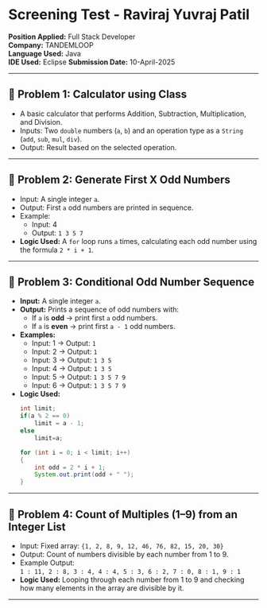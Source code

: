 # Screening Test - Raviraj Yuvraj Patil

**Position Applied:** Full Stack Developer  
**Company:** TANDEMLOOP  
**Language Used:** Java  
**IDE Used:** Eclipse
**Submission Date:** 10-April-2025

---

## 🔹 Problem 1: Calculator using Class
- A basic calculator that performs Addition, Subtraction, Multiplication, and Division.
- Inputs: Two `double` numbers (`a`, `b`) and an operation type as a `String` (`add`, `sub`, `mul`, `div`).
- Output: Result based on the selected operation.

---

## 🔹 Problem 2: Generate First X Odd Numbers
- Input: A single integer `a`.
- Output: First `a` odd numbers are printed in sequence.
- Example:
  - Input: 4
  - Output: `1 3 5 7`
- **Logic Used:** A `for` loop runs `a` times, calculating each odd number using the formula `2 * i + 1`.

---

## 🔹 Problem 3: Conditional Odd Number Sequence
- **Input:** A single integer `a`.
- **Output:** Prints a sequence of odd numbers with:
  - If `a` is **odd** → print first `a` odd numbers.
  - If `a` is **even** → print first `a - 1` odd numbers.
- **Examples:**
  - Input: 1 → Output: `1`  
  - Input: 2 → Output: `1`  
  - Input: 3 → Output: `1 3 5`  
  - Input: 4 → Output: `1 3 5`  
  - Input: 5 → Output: `1 3 5 7 9`  
  - Input: 6 → Output: `1 3 5 7 9`
- **Logic Used:**  
  ```java
  int limit; 
  if(a % 2 == 0)
      limit = a - 1;
  else
      limit=a;
  
  for (int i = 0; i < limit; i++)
  {
      int odd = 2 * i + 1;
      System.out.print(odd + " ");
  }
  
---

## 🔹 Problem 4: Count of Multiples (1–9) from an Integer List
- Input: Fixed array: `{1, 2, 8, 9, 12, 46, 76, 82, 15, 20, 30}`
- Output: Count of numbers divisible by each number from 1 to 9.
- Example Output:  
  `1 : 11, 2 : 8, 3 : 4, 4 : 4, 5 : 3, 6 : 2, 7 : 0, 8 : 1, 9 : 1`
- **Logic Used:** Looping through each number from 1 to 9 and checking how many elements in the array are divisible by it.

---
